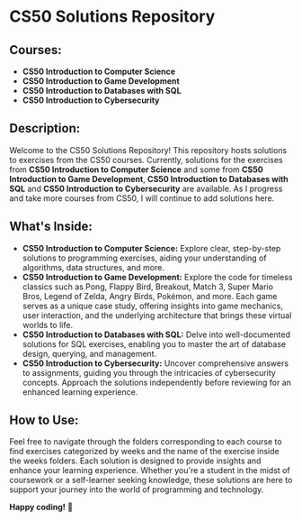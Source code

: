 # CS50 Solutions Repository

## Courses:
- **CS50 Introduction to Computer Science**
- **CS50 Introduction to Game Development**
- **CS50 Introduction to Databases with SQL**
- **CS50 Introduction to Cybersecurity**

## Description:
Welcome to the CS50 Solutions Repository! This repository hosts solutions to exercises from the CS50 courses. Currently, solutions for the exercises from **CS50 Introduction to Computer Science** and some from **CS50 Introduction to Game Development**, **CS50 Introduction to Databases with SQL** and **CS50 Introduction to Cybersecurity** are available. As I progress and take more courses from CS50, I will continue to add solutions here.

## What's Inside:
- **CS50 Introduction to Computer Science:** Explore clear, step-by-step solutions to programming exercises, aiding your understanding of algorithms, data structures, and more.
- **CS50 Introduction to Game Development:** Explore the code for timeless classics such as Pong, Flappy Bird, Breakout, Match 3, Super Mario Bros, Legend of Zelda, Angry Birds, Pokémon, and more. Each game serves as a unique case study, offering insights into game mechanics, user interaction, and the underlying architecture that brings these virtual worlds to life.
- **CS50 Introduction to Databases with SQL:** Delve into well-documented solutions for SQL exercises, enabling you to master the art of database design, querying, and management.
- **CS50 Introduction to Cybersecurity:** Uncover comprehensive answers to assignments, guiding you through the intricacies of cybersecurity concepts. Approach the solutions independently before reviewing for an enhanced learning experience.

## How to Use:
Feel free to navigate through the folders corresponding to each course to find exercises categorized by weeks and the name of the exercise inside the weeks folders. Each solution is designed to provide insights and enhance your learning experience. Whether you're a student in the midst of coursework or a self-learner seeking knowledge, these solutions are here to support your journey into the world of programming and technology.

**Happy coding!** 🚀
